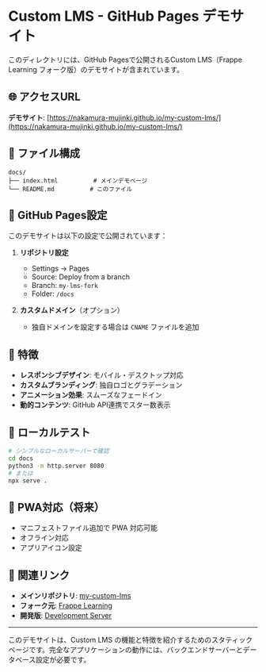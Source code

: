 # Custom LMS - GitHub Pages デモサイト

このディレクトリには、GitHub Pagesで公開されるCustom LMS（Frappe Learning フォーク版）のデモサイトが含まれています。

## 🌐 アクセスURL

**デモサイト**: [https://nakamura-mujinki.github.io/my-custom-lms/](https://nakamura-mujinki.github.io/my-custom-lms/)

## 📁 ファイル構成

```
docs/
├── index.html          # メインデモページ
└── README.md          # このファイル
```

## 🚀 GitHub Pages設定

このデモサイトは以下の設定で公開されています：

1. **リポジトリ設定**
   - Settings → Pages
   - Source: Deploy from a branch
   - Branch: `my-lms-fork`
   - Folder: `/docs`

2. **カスタムドメイン**（オプション）
   - 独自ドメインを設定する場合は `CNAME` ファイルを追加

## 🎨 特徴

- **レスポンシブデザイン**: モバイル・デスクトップ対応
- **カスタムブランディング**: 独自ロゴとグラデーション
- **アニメーション効果**: スムーズなフェードイン
- **動的コンテンツ**: GitHub API連携でスター数表示

## 🔧 ローカルテスト

```bash
# シンプルなローカルサーバーで確認
cd docs
python3 -m http.server 8080
# または
npx serve .
```

## 📱 PWA対応（将来）

- マニフェストファイル追加で PWA 対応可能
- オフライン対応
- アプリアイコン設定

## 🔗 関連リンク

- **メインリポジトリ**: [my-custom-lms](https://github.com/nakamura-mujinki/my-custom-lms)
- **フォーク元**: [Frappe Learning](https://github.com/frappe/lms)
- **開発版**: [Development Server](https://8080-iep68tmdyefszgtzou5d1-6532622b.e2b.dev)

---

このデモサイトは、Custom LMS の機能と特徴を紹介するためのスタティックページです。完全なアプリケーションの動作には、バックエンドサーバーとデータベース設定が必要です。